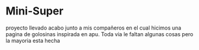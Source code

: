 # Mini-Super
proyecto llevado acabo junto a mis compañeros en el cual hicimos una pagina de golosinas inspirada en apu. Toda via le faltan algunas cosas pero la mayoria esta hecha 
